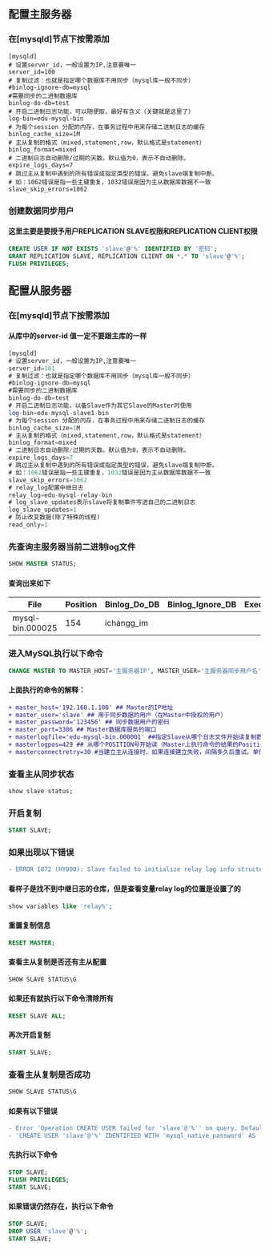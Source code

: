 ## 配置主服务器
### 在[mysqld]节点下按需添加
```shell
[mysqld]
# 设置server_id，一般设置为IP,注意要唯一
server_id=100
# 复制过滤：也就是指定哪个数据库不用同步（mysql库一般不同步）
#binlog-ignore-db=mysql
#需要同步的二进制数据库
binlog-do-db=test
# 开启二进制日志功能，可以随便取，最好有含义（关键就是这里了）
log-bin=edu-mysql-bin
# 为每个session 分配的内存，在事务过程中用来存储二进制日志的缓存
binlog_cache_size=1M
# 主从复制的格式（mixed,statement,row，默认格式是statement）
binlog_format=mixed
# 二进制日志自动删除/过期的天数。默认值为0，表示不自动删除。
expire_logs_days=7
# 跳过主从复制中遇到的所有错误或指定类型的错误，避免slave端复制中断。
# 如：1062错误是指一些主键重复，1032错误是因为主从数据库数据不一致
slave_skip_errors=1062
```
### 创建数据同步用户
#### 这里主要是要授予用户REPLICATION SLAVE权限和REPLICATION CLIENT权限
```sql
CREATE USER IF NOT EXISTS 'slave'@'%' IDENTIFIED BY '密码';
GRANT REPLICATION SLAVE, REPLICATION CLIENT ON *.* TO 'slave'@'%';
FLUSH PRIVILEGES;
```
## 配置从服务器

### 在[mysqld]节点下按需添加
#### 从库中的server-id 值一定不要跟主库的一样
```sql
[mysqld]
# 设置server_id，一般设置为IP,注意要唯一
server_id=101
# 复制过滤：也就是指定哪个数据库不用同步（mysql库一般不同步）
#binlog-ignore-db=mysql
#需要同步的二进制数据库
binlog-do-db=test
# 开启二进制日志功能，以备Slave作为其它Slave的Master时使用
log-bin=edu-mysql-slave1-bin
# 为每个session 分配的内存，在事务过程中用来存储二进制日志的缓存
binlog_cache_size=1M
# 主从复制的格式（mixed,statement,row，默认格式是statement）
binlog_format=mixed
# 二进制日志自动删除/过期的天数。默认值为0，表示不自动删除。
expire_logs_days=7
# 跳过主从复制中遇到的所有错误或指定类型的错误，避免slave端复制中断。
# 如：1062错误是指一些主键重复，1032错误是因为主从数据库数据不一致
slave_skip_errors=1062
# relay_log配置中继日志
relay_log=edu-mysql-relay-bin
# log_slave_updates表示slave将复制事件写进自己的二进制日志
log_slave_updates=1
# 防止改变数据(除了特殊的线程)
read_only=1
```
### 先查询主服务器当前二进制log文件
```sql
SHOW MASTER STATUS;
```
#### 查询出来如下
File | Position | Binlog_Do_DB | Binlog_Ignore_DB | Executed_Gtid_Set
|---------------|---------------|---------------|---------------|---------------|
mysql-bin.000025 | 154 | ichangg_im	

### 进入MySQL执行以下命令
```sql
CHANGE MASTER TO MASTER_HOST='主服务器IP', MASTER_USER='主服务器同步用户名', MASTER_PASSWORD='密码', MASTER_LOG_FILE='主MySQL二进制文件名', MASTER_LOG_POS=Position字段中数据;
```
#### 上面执行的命令的解释：
```diff
+ master_host='192.168.1.100' ## Master的IP地址
+ master_user='slave' ## 用于同步数据的用户（在Master中授权的用户）
+ master_password='123456' ## 同步数据用户的密码
+ master_port=3306 ## Master数据库服务的端口
+ masterlogfile='edu-mysql-bin.000001' ##指定Slave从哪个日志文件开始读复制数据（Master上执行命令的结果的File字段）
+ masterlogpos=429 ## 从哪个POSITION号开始读（Master上执行命令的结果的Position字段）
+ masterconnectretry=30 #当建立主从连接时，如果连接建立失败，间隔多久后重试。单位为秒，默认设置为60秒，同步延迟调优参数。
```
### 查看主从同步状态
```sql
show slave status;
```

### 开启复制
```sql
START SLAVE;
```
### 如果出现以下错误
```diff
- ERROR 1872 (HY000): Slave failed to initialize relay log info structure from the repository
```
#### 看样子是找不到中继日志的仓库，但是查看变量relay log的位置是设置了的
```sql
show variables like 'relay%';
```
#### 重置复制信息
```sql
RESET MASTER;
```
#### 查看主从复制是否还有主从配置
```sql
SHOW SLAVE STATUS\G
```
#### 如果还有就执行以下命令清除所有
```sql
RESET SLAVE ALL;
```
#### 再次开启复制
```sql
START SLAVE;
```
### 查看主从复制是否成功
```sql
SHOW SLAVE STATUS\G
```
#### 如果有以下错误
```diff
- Error 'Operation CREATE USER failed for 'slave'@'%'' on query. Default database: ''. Query: 
- 'CREATE USER 'slave'@'%' IDENTIFIED WITH 'mysql_native_password' AS '*040A65A51A0B047A826CDE05448536015D471E15''
```
#### 先执行以下命令
```sql
STOP SLAVE;
FLUSH PRIVILEGES;
START SLAVE;
```
#### 如果错误仍然存在，执行以下命令
```sql
STOP SLAVE;
DROP USER 'slave'@'%';
START SLAVE;
```
